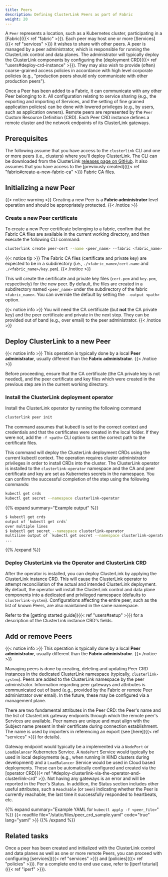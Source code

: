 ```yaml
---
title: Peers
description: Defining ClusterLink Peers as part of Fabric
weight: 20
---
```


A `Peer` represents a location, such as a Kubernetes cluster, participating in a
 [Fabric]({{< ref "fabric" >}}). Each peer may host one or more [Services]({{< ref "services" >}})
 it wishes to share with other peers. A peer is managed by a peer administrator,
 which is responsible for running the ClusterLink control and data planes. The
 administrator will typically deploy the ClusterLink components by configuring
 the [deployment CRD]({{< ref "users#deploy-crd-instance" >}}). They may also wish to provide
 (often) coarse-grained access policies in accordance with high level corporate
 policies (e.g., "production peers should only communicate with other production peers").

Once a Peer has been added to a Fabric, it can communicate with any other Peer
 belonging to it. All configuration relating to service sharing (e.g., the exporting
 and importing of Services, and the setting of fine grained application policies) can be
 done with lowered privileges (e.g., by users, such as application owners). Remote peers are
 represented by the `Peer` Custom Resource Definition (CRD). Each Peer CRD instance
 defines a remote cluster and the network endpoints of its ClusterLink gateways.

## Prerequisites

The following assume that you have access to the `clusterlink` CLI and one or more
 peers (i.e., clusters) where you'll deploy ClusterLink. The CLI can be downloaded
 from the ClusterLink [releases page on GitHub](https://github.com/clusterlink-net/clusterlink/releases/latest).
 It also assumes that you have access to the [previously created]({{< ref "fabric#create-a-new-fabric-ca" >}})
 Fabric CA files.

## Initializing a new Peer

{{< notice warning >}}
Creating a new Peer is a **Fabric administrator** level operation and should be appropriately
 protected.
{{< /notice >}}

### Create a new Peer certificate

To create a new Peer certificate belonging to a fabric, confirm that the Fabric CA files
 are available in the current working directory, and then execute the following CLI command:

```sh
clusterlink create peer-cert --name <peer_name> --fabric <fabric_name>
```

{{< notice tip >}}
The Fabric CA files (certificate and private key) are expected to be in a subdirectory (i.e., `./<fabric_name>/cert.name` and `./<fabric_name>/key.pem`).
{{< /notice >}}

This will create the certificate and private key files (`cert.pem` and
 `key.pem`, respectively) for the new peer. By default, the files are
 created in a subdirectory named `<peer_name>` under the subdirectory of the fabric `<fabric_name>`.
 You can override the default by setting the `--output <path>` option.

{{< notice info >}}
You will need the CA certificate (but **not** the CA private key) and the peer certificate
 and private in the next step. They can be provided out of band (e.g., over email) to the
 peer administrator.
{{< /notice >}}

## Deploy ClusterLink to a new Peer

{{< notice info >}}
This operation is typically done by a local **Peer administrator**, usually different
 than the **Fabric administrator**.
{{< /notice >}}

Before proceeding, ensure that the CA certificate (the CA private key is not needed),
 and the peer certificate and key files which were created in the previous step are
 in the current working directory.

### Install the ClusterLink deployment operator

Install the ClusterLink operator by running the following command

```sh
clusterlink peer init
```
<!-- TODO: is this the right command -->

The command assumes that kubectl is set to the correct context and credentials
and that the certificates were created in the local folder. If they were not,
add the `-f <path>` CLI option to set the correct path to the certificate files.

This command will deploy the ClusterLink deployment CRDs using the current
kubectl context. The operation requires cluster administrator privileges
in order to install CRDs into the cluster.
The ClusterLink operator is installed to the `clusterlink-operator` namespace
and the CA and peer certificate and key are set as Kubernetes secrets
in the namespace. You can confirm the successful completion of the step using
the following commands:

```sh
kubectl get crds
kubectl get secret --namespace clusterlink-operator
```

{{% expand summary="Example output" %}}

```sh
$ kubectl get crds
output of `kubectl get crds`
over multiple lines
$ kubectl get secret --namespace clusterlink-operator
multiline output of `kubectl get secret --namespace clusterlink-operator` command
...
```

{{% /expand %}}

### Deploy ClusterLink via the Operator and ClusterLink CRD

After the operator is installed, you can deploy ClusterLink by applying
 the ClusterLink instance CRD. This will cause the ClusterLink operator to
 attempt reconciliation of the actual and intended ClusterLink deployment.
 By default, the operator will install the ClusterLink control and data plane
 components into a dedicated and privileged namespace (defaults to `clusterlink-system`).
 Configurations affecting the entire peer, such as the list of known Peers, are also maintained
 in the same namespace.

Refer to the [getting started guide]({{< ref "users#setup" >}}) for a description
 of the ClusterLink instance CRD's fields.

<!-- TODO expand the sample CRD file? -->

## Add or remove Peers

{{< notice info >}}
This operation is typically done by a local **Peer administrator**, usually different
 than the **Fabric administrator**.
{{< /notice >}}

Managing peers is done by creating, deleting and updating Peer CRD instances
 in the dedicated ClusterLink namespace (typically, `clusterlink-system`). Peers are
 added to the ClusterLink namespace by the peer administrator. Information
 regarding peer gateways and attributes is communicated out of band (e.g., provided
 by the Fabric or remote Peer administrator over email). In the future, these may
 be configured via a management plane.

There are two fundamental attributes in the Peer CRD: the Peer's name and the list of
 ClusterLink gateway endpoints through which the remote peer's Services are available.
 Peer names are unique and must align with the Subject name present in their certificate
 during connection establishment. The name is used by importers in referencing an export
 (see [here]({{< ref "services" >}}) for details).

Gateway endpoint would typically be a implemented via a `NodePort` or `LoadBalancer`
 Kubernetes Service. A `NodePort` Service would typically be used in local deployments
 (e.g., when running in KIND clusters during development) and a `LoadBalancer` Service
 would be used in Cloud based deployments. These can be automatically configured and
 created via the [operator CRD]{{< ref "#deploy-clusterlink-via-the-operator-and-clusterlink-crd" >}}.
 Not having any gateways is an error and will be reported in the Peer's Status.
 In addition, the Status section includes other useful attributes, such a `Reachable`
 (or `Seen`) indicating whether the Peer is currently reachable, the last time it
 successfully responded to heartbeats, etc.

{{% expand summary="Example YAML for `kubectl apply -f <peer_file>`" %}}
{{< readfile file="/static/files/peer_crd_sample.yaml" code="true" lang="yaml" >}}
{{% /expand %}}

## Related tasks

Once a peer has been created and initialized with the ClusterLink control and data
 planes as well as one or more remote Peers, you can proceed with configuring
 [services]({{< ref "services" >}}) and [policies]({{< ref "policies" >}}).
 For a complete end to end use case, refer to [iperf toturial]({{< ref "iperf" >}}).
